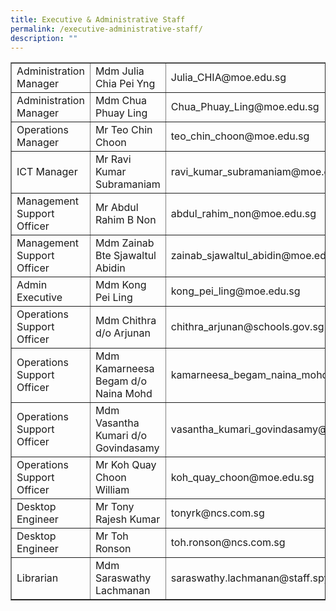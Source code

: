 ```yaml
---
title: Executive & Administrative Staff
permalink: /executive-administrative-staff/
description: ""
---
```

<table border="1">
<tbody>
<tr>
<td>Administration Manager</td>
<td>Mdm Julia Chia Pei Yng</td>
<td>Julia_CHIA@moe.edu.sg</td>
</tr>
<tr>
<td>Administration Manager</td>
<td>Mdm Chua Phuay Ling</td>
<td>Chua_Phuay_Ling@moe.edu.sg</td>
</tr>
<tr>
<td>Operations Manager</td>
<td>Mr Teo Chin Choon</td>
<td>teo_chin_choon@moe.edu.sg</td>
</tr>
<tr>
<td>ICT Manager</td>
<td>Mr Ravi Kumar Subramaniam</td>
<td>ravi_kumar_subramaniam@moe.edu.sg</td>
</tr>
<tr>
<td>Management Support Officer</td>
<td>Mr Abdul Rahim B Non</td>
<td>abdul_rahim_non@moe.edu.sg</td>
</tr>
<tr>
<td>Management Support Officer</td>
<td>Mdm Zainab Bte Sjawaltul Abidin</td>
<td>zainab_sjawaltul_abidin@moe.edu.sg</td>
</tr>
<tr>
<td>Admin Executive</td>
<td>Mdm Kong Pei Ling</td>
<td>kong_pei_ling@moe.edu.sg</td>
</tr>
<tr>
<td>Operations Support Officer&nbsp;</td>
<td>Mdm Chithra d/o Arjunan</td>
<td>chithra_arjunan@schools.gov.sg</td>
</tr>
<tr>
<td>Operations Support Officer&nbsp;</td>
<td>Mdm Kamarneesa Begam d/o Naina Mohd</td>
<td>kamarneesa_begam_naina_mohd@schools.gov.sg</td>
</tr>
<tr>
<td>Operations Support Officer&nbsp;</td>
<td>Mdm Vasantha Kumari d/o Govindasamy</td>
<td>vasantha_kumari_govindasamy@moe.edu.sg</td>
</tr>
<tr>
<td>Operations Support Officer&nbsp;</td>
<td>Mr Koh Quay Choon William</td>
<td>koh_quay_choon@moe.edu.sg</td>
</tr>
<tr>
<td>Desktop Engineer&nbsp;</td>
<td>Mr Tony Rajesh Kumar</td>
<td>tonyrk@ncs.com.sg</td>
</tr>
<tr>
<td>Desktop Engineer&nbsp;</td>
<td>Mr Toh Ronson</td>
<td>toh.ronson@ncs.com.sg</td>
</tr>
<tr>
<td>Librarian</td>
<td>Mdm Saraswathy Lachmanan</td>
<td>saraswathy.lachmanan@staff.spydus.com.sg</td>
